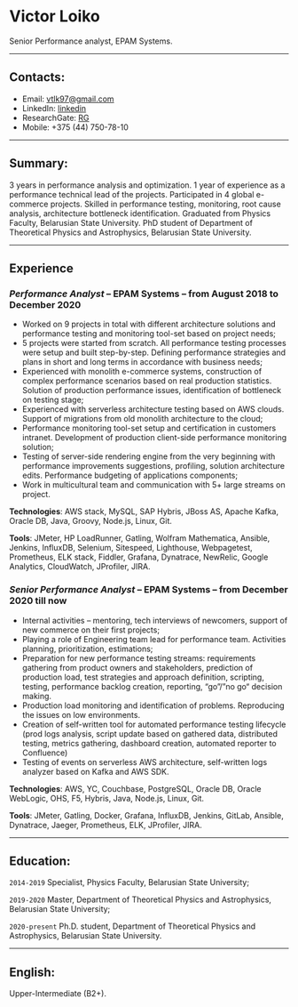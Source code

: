 # Victor Loiko

Senior Performance analyst, EPAM Systems.


___


## Contacts:


* Email: <vtlk97@gmail.com>
* LinkedIn: [linkedin](https://www.linkedin.com/in/victor-loiko-18814218b/)
* ResearchGate: [RG](https://www.researchgate.net/profile/Victor-Loiko)
* Mobile: +375 (44) 750-78-10
___

## Summary:


3 years in performance analysis and optimization. 1 year of experience as a performance technical lead of the projects. Participated in 4 global e-commerce projects. Skilled in performance testing, monitoring, root cause analysis, architecture bottleneck identification. Graduated from Physics Faculty, Belarusian State University. PhD student of Department of Theoretical Physics and Astrophysics, Belarusian State University.

___


## Experience



### *Performance Analyst* – EPAM Systems – from August 2018 to December 2020 

* Worked on 9 projects in total with different architecture solutions and performance testing and monitoring tool-set based on project needs;
* 5 projects were started from scratch. All performance testing processes were setup and built step-by-step. Defining performance strategies and plans in short and long terms in accordance with business needs;
* Experienced with monolith e-commerce systems, construction of complex performance scenarios based on real production statistics. Solution of production performance issues, identification of bottleneck on testing stage;
* Experienced with serverless architecture testing based on AWS clouds. Support of migrations from old monolith architecture to the cloud;
* Performance monitoring tool-set setup and certification in customers intranet. Development of production client-side performance monitoring solution;
* Testing of server-side rendering engine from the very beginning with performance improvements suggestions, profiling, solution architecture edits. Performance budgeting of applications components;
* Work in multicultural team and communication with 5+ large streams on project.

**Technologies**: AWS stack, MySQL, SAP Hybris, JBoss AS, Apache Kafka, Oracle DB, Java, Groovy, Node.js, Linux, Git.

**Tools**: JMeter, HP LoadRunner, Gatling, Wolfram Mathematica, Ansible, Jenkins, InfluxDB, Selenium, Sitespeed, Lighthouse, Webpagetest, Prometheus, ELK stack, Fiddler, Grafana, Dynatrace, NewRelic, Google Analytics, CloudWatch, JProfiler, JIRA.

### *Senior Performance Analyst* – EPAM Systems – from December 2020 till now 

* Internal activities – mentoring, tech interviews of newcomers, support of new commerce on their first projects; 
* Playing a role of Engineering team lead for performance team. Activities planning, prioritization, estimations;
* Preparation for new performance testing streams: requirements gathering from product owners and stakeholders, prediction of production load, test strategies and approach definition, scripting, testing, performance backlog creation, reporting, “go”/”no go“ decision making. 
* Production load monitoring and identification of problems. Reproducing the issues on low environments.
* Creation of self-written tool for automated performance testing lifecycle (prod logs analysis, script update based on gathered data, distributed testing, metrics gathering, dashboard creation, automated reporter to Confluence)
* Testing of events on serverless AWS architecture, self-written logs analyzer based on Kafka and AWS SDK.

**Technologies**: AWS, YC, Couchbase, PostgreSQL, Oracle DB, Oracle WebLogic, OHS, F5, Hybris, Java, Node.js, Linux, Git.

**Tools**: JMeter, Gatling, Docker, Grafana, InfluxDB, Jenkins, GitLab, Ansible, Dynatrace, Jaeger, Prometheus, ELK, JProfiler, JIRA.


___

## Education:


`2014-2019` Specialist,  Physics Faculty, Belarusian State University;

`2019-2020` Master, Department of Theoretical Physics and Astrophysics, Belarusian State University;

`2020-present` Ph.D. student, Department of Theoretical Physics and Astrophysics, Belarusian State University.

___


## English:


Upper-Intermediate (B2+).
